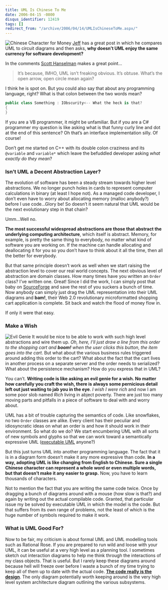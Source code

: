 ```yaml
---
title: UML Is Chinese To Me
date: 2006-04-15 -0800
disqus_identifier: 12419
tags: []
redirect_from: "/archive/2006/04/14/UMLIsChineseToMe.aspx/"
---
```


![Chinese Character for
Money](https://haacked.com/images/MoneyInChinese.jpg)
[Jeff](http://www.codinghorror.com/blog/ "CodingHorror blog") has a
great post in which he compares UML to circuit diagrams and then asks,
**why doesn’t UML enjoy the same currency for software development?**

In the comments [Scott
Hanselman](http://www.hanselman.com/blog/ "ComputerZen blog") makes a
great point...

> It’s because, IMHO, UML isn’t freaking obvious. It’s obtuse. What’s
> the open arrow, open circle mean again?

I think he is spot on. But you could also say that about any programming
language, right? What is that colon between the two words mean?

```csharp
public class Something : IObscurity<-- What the heck is that?
{
}
```

If you are a VB programmer, it might be unfamiliar. But if you are a C\#
programmer my question is like asking what is that funny curly line and
dot at the end of this sentence? Oh that’s an interface implementation
silly. Of course!

Don’t get me started on C++ with its double colon craziness and its
`@variable` and `variable*` which leave the befuddled developer asking
*what exactly do they mean*?

### Isn’t UML a Decent Abstraction Layer?

The evolution of software has been a steady stream towards higher level
abstractions. We no longer punch holes in cards to represent computer
calculations in binary (at least I hope not). As a managed code
developer, I don’t even have to worry about allocating memory (malloc
anybody?) before I use code...Glory be! So doesn’t it seem natural that
UML would be the next evolutionary step in that chain?

Umm...Well no.

**The most successful widespread abstractions are those that abstract
the underlying computing architecture**, which itself is abstract.
Memory, for example, is pretty the same thing to everybody, no matter
what kind of software you are working on. If the machine can handle
allocating and deallocating it for you so you don’t have to think about
it all the time, then all the better for everybody.

But that same principle doesn’t work as well when we start raising the
abstraction level to cover our real world concepts. The next obvious
level of abstraction are domain classes. How many times have you written
an `Order` class? I’ve written one. Great! Since I did the work, I can
simply post that baby on
[SourceForge](http://sourceforge.net/ "Open Source Project Site") and
save the rest of you suckers a bunch of time. Now anybody can simply
just drag the UML representation into their UML diagrams and **bam!**,
their Web 2.0 revolutionary microformatted shopping cart application is
complete. Sit back and watch the flood of money flow in.

If only it were that easy.

### Make a Wish

![Evil Genie](https://haacked.com/images/genie.jpg) It would be nice to
be able to work with such high level abstractions and wire them up. *Oh,
here, I’ll just draw a line from this order to the shopping cart and
**boom!** when the user clicks this button, the item goes into the
cart.* But what about the various business rules triggered around adding
this order to the cart? What about the fact that the cart lives in
another process on a separate server and the order needs to serialized?
What about the persistence mechanism? How do you express that in UML?

You can’t. **Writing code is like asking an evil genie for a wish. No
matter how carefully you craft the wish, there is always some pernicious
detail left out just waiting to jab you in the eye**. *I wish I were
rich* and now I am some poor slob named *Rich* living in abject poverty.
There are just too many moving parts and pitfalls in a piece of software
to deal with and worry about.

UML has a bit of trouble capturing the semantics of code. Like
snowflakes, no two `Order` classes are alike. Every client has their
peculiar and idiosyncratic ideas on what an order is and how it should
work in their environment. So what do we do? We start encumbering UML
with all sorts of new symbols and glyphs so that we can work toward a
semantically expressive UML ([executable
UML](http://www.awprofessional.com/articles/article.asp?p=28274&rl=1 "Executable UML")
anyone?)

But this just turns UML into another programming language. The fact that
it is in a diagram form doesn’t make it any more expressive than code.
**In a way, adopting UML is like changing from English to Chinese. Sure
a single Chinese character can represent a whole word or even multiple
words, but that doesn’t make it any easier to grasp.** Now, you have to
learn thousands of characters.

Not to mention the fact that you are writing the same code twice. Once
by dragging a bunch of diagrams around with a mouse (how slow is that?)
and again by writing out the actual compilable code. Granted, that
particular issue my be solved by executable UML in which the model is
the code. But that suffers from its own range of problems, not the least
of which is the huge number of symbols required to make it work.

### What is UML Good For?

Now to be fair, my criticism is about formal UML and UML modelling tools
such as Rational Rose. If you are prepared to run wild and loose with
your UML, it can be useful at a very high level as a planning tool. I
sometimes sketch out interaction diagrams to help me think through the
interactions of my class objects. That is useful. But I rarely keep
these diagrams around because hell will freeze over before I waste a
bunch of my time trying to keep all of them up to date with the actual
code. **[The code really is the
design](http://www.developerdotstar.com/mag/articles/reeves_design_main.html "Code as design: Three Essays by Jack W. Reeves")**.
The only diagram potentially worth keeping around is the very high level
system architecture diagram outlining the various subsystems.

